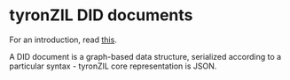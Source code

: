 # tyronZIL DID documents

For an introduction, read [this](./W3C-definitions.md#DID-document).

A DID document is a graph-based data structure, serialized according to a particular syntax - tyronZIL core representation is JSON.


